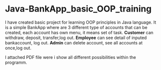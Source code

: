# Java-BankApp_basic_OOP_training

I have created basic project for learning OOP principles in Java language. It is a simple BankApp where are 3 different type of accounts that can be created, each account has own menu, 
it means set of task.
**Customer** can withdraw, deposit, transfer,log out.
**Employee** can see detail of inputed bankaccount, log out.
**Admin** can delete account, see all accounts at once,log out.

I attached PDF file were i show all different possibilities within the programm.
